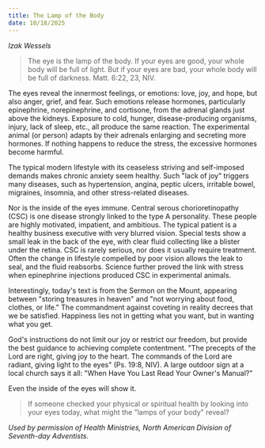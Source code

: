 ```yaml
---
title: The Lamp of the Body
date: 10/18/2025
---
```


_Izak Wessels_

> <p></p>
> The eye is the lamp of the body. If your eyes are good, your whole body will be full of light. But if your eyes are bad, your whole body will be full of darkness. Matt. 6:22, 23, NIV.

The eyes reveal the innermost feelings, or emotions: love, joy, and hope, but also anger, grief, and fear. Such emotions release hormones, particularly epinephrine, norepinephrine, and cortisone, from the adrenal glands just above the kidneys. Exposure to cold, hunger, disease-producing organisms, injury, lack of sleep, etc., all produce the same reaction. The experimental animal (or person) adapts by their adrenals enlarging and secreting more hormones. If nothing happens to reduce the stress, the excessive hormones become harmful.

The typical modern lifestyle with its ceaseless striving and self-imposed demands makes chronic anxiety seem healthy. Such "lack of joy" triggers many diseases, such as hypertension, angina, peptic ulcers, irritable bowel, migraines, insomnia, and other stress-related diseases.

Nor is the inside of the eyes immune. Central serous chorioretinopathy (CSC) is one disease strongly linked to the type A personality. These people are highly motivated, impatient, and ambitious. The typical patient is a healthy business executive with very blurred vision. Special tests show a small leak in the back of the eye, with clear fluid collecting like a blister under the retina. CSC is rarely serious, nor does it usually require treatment. Often the change in lifestyle compelled by poor vision allows the leak to seal, and the fluid reabsorbs. Science further proved the link with stress when epinephrine injections produced CSC in experimental animals.

Interestingly, today's text is from the Sermon on the Mount, appearing between "storing treasures in heaven" and "not worrying about food, clothes, or life." The commandment against coveting in reality decrees that we be satisfied. Happiness lies not in getting what you want, but in wanting what you get.

God's instructions do not limit our joy or restrict our freedom, but provide the best guidance to achieving complete contentment. "The precepts of the Lord are right, giving joy to the heart. The commands of the Lord are radiant, giving light to the eyes" (Ps. 19:8, NIV). A large outdoor sign at a local church says it all: "When Have You Last Read Your Owner's Manual?"

Even the inside of the eyes will show it.

> <callout></callout>
> If someone checked your physical or spiritual health by looking into your eyes today, what might the "lamps of your body" reveal?

_Used by permission of Health Ministries, North American Division of Seventh-day Adventists._
